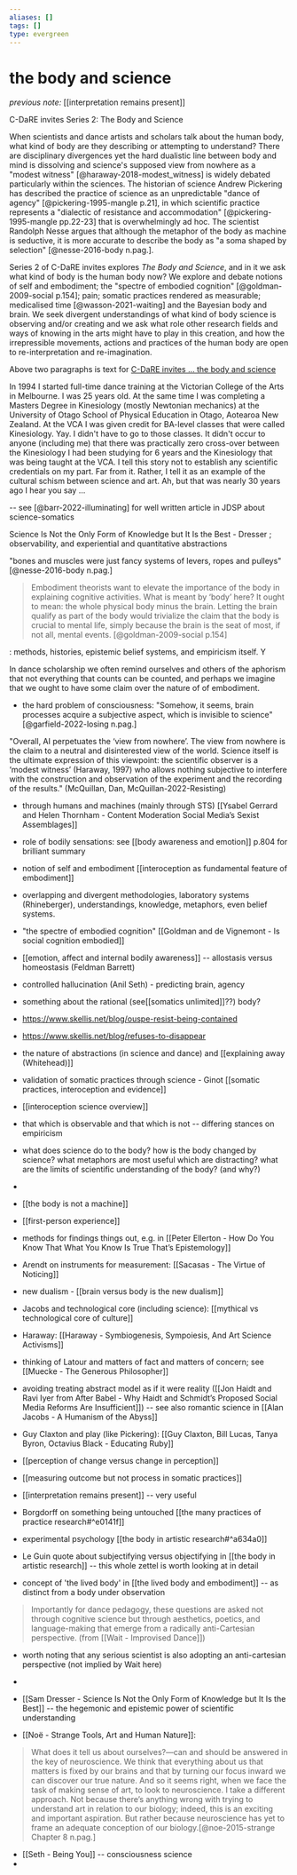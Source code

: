 ```yaml
---
aliases: []
tags: []
type: evergreen
---
```


# the body and science

_previous note:_ [[interpretation remains present]]

C-DaRE invites Series 2: The Body and Science

When scientists and dance artists and scholars talk about the human body, what kind of body are they describing or attempting to understand? There are disciplinary divergences yet the hard dualistic line between body and mind is dissolving and science's supposed view from nowhere as a "modest witness" [@haraway-2018-modest_witness] is widely debated particularly within the sciences. The historian of science Andrew Pickering has described the practice of science as an unpredictable "dance of agency" [@pickering-1995-mangle p.21], in which scientific practice represents a "dialectic of resistance and accommodation" [@pickering-1995-mangle pp.22-23] that is overwhelmingly ad hoc. The scientist Randolph Nesse argues that although the metaphor of the body as machine is seductive, it is more accurate to describe the body as "a soma shaped by selection" [@nesse-2016-body n.pag.]. 

Series 2 of C-DaRE invites explores _The Body and Science_, and in it we ask what kind of body is the human body now? We explore and debate notions of self and embodiment; the "spectre of embodied cognition" [@goldman-2009-social p.154]; pain; somatic practices rendered as measurable; medicalised time [@wasson-2021-waiting] and the Bayesian body and brain. We seek divergent understandings of what kind of body science is observing and/or creating and we ask what role other research fields and ways of knowing in the arts might have to play in this creation, and how the irrepressible movements, actions and practices of the human body are open to re-interpretation and re-imagination.  

Above two paragraphs is text for [C-DaRE invites ... the body and science](https://cdareinvites.coventry.ac.uk/the-body-and-science/)

In 1994 I started full-time dance training at the Victorian College of the Arts in Melbourne. I was 25 years old. At the same time I was completing a Masters Degree in Kinesiology (mostly Newtonian mechanics) at the University of Otago School of Physical Education in Otago, Aotearoa New Zealand. At the VCA I was given credit for BA-level classes that were called Kinesiology. Yay. I didn't have to go to those classes. It didn't occur to anyone (including me) that there was practically zero cross-over between the Kinesiology I had been studying for 6 years and the Kinesiology that was being taught at the VCA. I tell this story not to establish any scientific credentials on my part. Far from it. Rather, I tell it as an example of the cultural schism between science and art. Ah, but that was nearly 30 years ago I hear you say ... 

-- see [@barr-2022-illuminating] for well written article in JDSP about science-somatics


Science Is Not the Only Form of Knowledge but It Is the Best - Dresser
; observability, and experiential and quantitative abstractions 


"bones and muscles were just fancy systems of levers, ropes and pulleys"[@nesse-2016-body n.pag.]


> Embodiment theorists want to elevate the importance of the body in explaining cognitive activities. What is meant by ‘body’ here? It ought to mean: the whole physical body minus the brain. Letting the brain qualify as part of the body would trivialize the claim that the body is crucial to mental life, simply because the brain is the seat of most, if not all, mental events. [@goldman-2009-social p.154] 

: methods, histories, epistemic belief systems, and empiricism itself. Y

In dance scholarship we often remind ourselves and others of the aphorism that not everything that counts can be counted, and perhaps we imagine that we ought to have some claim over the nature of of embodiment. 

- the hard problem of consciousness: "Somehow, it seems, brain processes acquire a subjective aspect, which is invisible to science" [@garfield-2022-losing n.pag.]

"Overall, AI perpetuates the ‘view from nowhere’. The view from nowhere is the claim to a neutral and disinterested view of the world. Science itself is the ultimate expression of this viewpoint: the scientific observer is a ‘modest witness’ (Haraway, 1997) who allows nothing subjective to interfere with the construction and observation of the experiment and the recording of the results." (McQuillan, Dan, McQuillan-2022-Resisting)

- through humans and machines (mainly through STS) [[Ysabel Gerrard and Helen Thornham - Content Moderation Social Media’s Sexist Assemblages]]
- role of bodily sensations: see [[body awareness and emotion]] p.804 for brilliant summary
- notion of self and embodiment [[interoception as fundamental feature of embodiment]]
- overlapping and divergent methodologies, laboratory systems (Rhineberger), understandings, knowledge, metaphors, even belief systems. 
- "the spectre of embodied cognition" [[Goldman and de Vignemont - Is social cognition embodied]]
- [[emotion, affect and internal bodily awareness]] -- allostasis versus homeostasis (Feldman Barrett)
- controlled hallucination (Anil Seth) - predicting brain, agency
- something about the rational (see[[somatics unlimited]]??) body? 
- https://www.skellis.net/blog/ouspe-resist-being-contained
- https://www.skellis.net/blog/refuses-to-disappear
- the nature of abstractions (in science and dance) and [[explaining away (Whitehead)]]
- validation of somatic practices through science - Ginot [[somatic practices, interoception and evidence]]
- [[interoception science overview]]
- that which is observable and that which is not -- differing stances on empiricism
- what does science do to the body? how is the body changed by science? what metaphors are most useful which are distracting? what are the limits of scientific understanding of the body? (and why?)
- 



- [[the body is not a machine]]
- [[first-person experience]]
- methods for findings things out, e.g. in [[Peter Ellerton - How Do You Know That What You Know Is True That’s Epistemology]]
- Arendt on instruments for measurement: [[Sacasas - The Virtue of Noticing]]
- new dualism - [[brain versus body is the new dualism]]
- Jacobs and technological core (including science): [[mythical vs technological core of culture]]
- Haraway: [[Haraway - Symbiogenesis, Sympoiesis, And Art Science Activisms]]
- thinking of Latour and matters of fact and matters of concern; see [[Muecke - The Generous Philosopher]]
- avoiding treating abstract model as if it were reality ([[Jon Haidt and Ravi Iyer from After Babel - Why Haidt and Schmidt’s Proposed Social Media Reforms Are Insufficient]]) -- see also romantic science in [[Alan Jacobs - A Humanism of the Abyss]]
- Guy Claxton and play (like Pickering): [[Guy Claxton, Bill Lucas, Tanya Byron, Octavius Black - Educating Ruby]]
- [[perception of change versus change in perception]] 
- [[measuring outcome but not process in somatic practices]]
- [[interpretation remains present]] -- very useful
- Borgdorff on something being untouched [[the many practices of practice research#^e0141f]]
- experimental psychology [[the body in artistic research#^a634a0]]
- Le Guin quote about subjectifying versus objectifying in [[the body in artistic research]] -- this whole zettel is worth looking at in detail
- concept of 'the lived body' in [[the lived body and embodiment]] -- as distinct from a body under observation

> Importantly for dance pedagogy, these questions are asked not through cognitive science but through aesthetics, poetics, and language-making that emerge from a radically anti-Cartesian perspective. (from [[Wait - Improvised Dance]])
- worth noting that any serious scientist is also adopting an anti-cartesian perspective (not implied by Wait here)
- 



- [[Sam Dresser - Science Is Not the Only Form of Knowledge but It Is the Best]] -- the hegemonic and epistemic power of scientific understanding

- [[Noë - Strange Tools, Art and Human Nature]]:

> What does it tell us about ourselves?—can and should be answered in the key of neuroscience. We think that everything about us that matters is fixed by our brains and that by turning our focus inward we can discover our true nature. And so it seems right, when we face the task of making sense of art, to look to neuroscience. 
> I take a different approach. Not because there’s anything wrong with trying to understand art in relation to our biology; indeed, this is an exciting and important aspiration. But rather because neuroscience has yet to frame an adequate conception of our biology.[@noe-2015-strange Chapter 8 n.pag.]

- [[Seth - Being You]] -- consciousness science
- 




